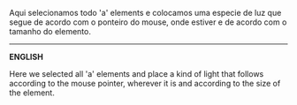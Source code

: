Aqui selecionamos todo 'a' elements e colocamos uma especie de luz que segue de acordo com o ponteiro do mouse, onde estiver e de acordo com o tamanho do elemento.

<hr>
<b>ENGLISH</b>

Here we selected all 'a' elements and place a kind of light that follows according to the mouse pointer, wherever it is and according to the size of the element.